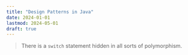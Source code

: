 ```yaml
---
title: "Design Patterns in Java"
date: 2024-01-01
lastmod: 2024-05-01
draft: true
---
```


> There is a `switch` statement hidden in all sorts of polymorphism.

